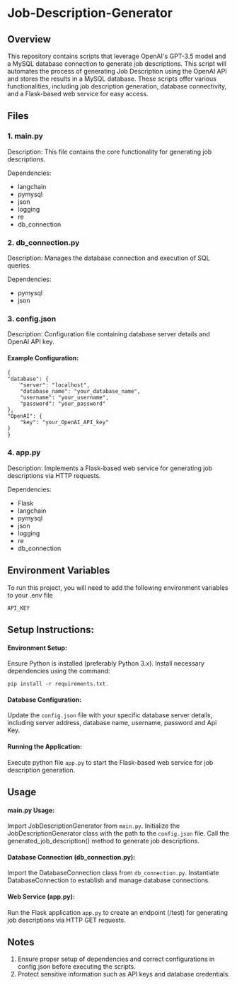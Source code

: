 # Job-Description-Generator
## Overview
This repository contains scripts that leverage OpenAI's GPT-3.5 model and a MySQL database connection to generate job descriptions. This script will automates the process of generating Job Description using the OpenAI API and stores the results in a MySQL database. These scripts offer various functionalities, including job description generation, database connectivity, and a Flask-based web service for easy access.


## Files

### 1. main.py
Description: This file contains the core functionality for generating job descriptions.

Dependencies:
- langchain
- pymysql
- json
- logging
- re
- db_connection

### 2. db_connection.py
Description: Manages the database connection and execution of SQL queries.

Dependencies:
- pymysql
- json

### 3. config.json
Description: Configuration file containing database server details and OpenAI API key.

#### Example Configuration:

                
    {
    "database": {
        "server": "localhost",
        "database_name": "your_database_name",
        "username": "your_username",
        "password": "your_password"
    },
    "OpenAI": {
        "key": "your_OpenAI_API_key"
    }
    }


### 4. app.py
Description: Implements a Flask-based web service for generating job descriptions via HTTP requests.

Dependencies:
- Flask
- langchain
- pymysql
- json
- logging
- re
- db_connection

## Environment Variables

To run this project, you will need to add the following environment variables to your .env file

`API_KEY`

## Setup Instructions:
#### Environment Setup:

Ensure Python is installed (preferably Python 3.x).
Install necessary dependencies using the command:

 `pip install -r requirements.txt.`

#### Database Configuration:
Update the `config.json` file with your specific database server details, including server address, database name, username, password and Api Key.

#### Running the Application:
Execute python file `app.py` to start the Flask-based web service for job description generation.

## Usage

#### main.py Usage:
Import JobDescriptionGenerator from `main.py`.
Initialize the JobDescriptionGenerator class with the path to the `config.json` file.
Call the generated_job_description() method to generate job descriptions.

#### Database Connection (db_connection.py):
Import the DatabaseConnection class from `db_connection.py`.
Instantiate DatabaseConnection to establish and manage database connections.

#### Web Service (app.py):
Run the Flask application `app.py` to create an endpoint (/test) for generating job descriptions via HTTP GET requests.


## Notes

1. Ensure proper setup of dependencies and correct configurations in config.json before executing the scripts.
2. Protect sensitive information such as API keys and database credentials.
